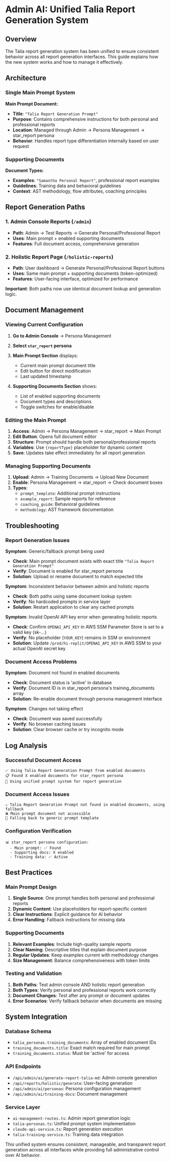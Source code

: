 # Admin AI: Unified Talia Report Generation System

## Overview

The Talia report generation system has been unified to ensure consistent behavior across all report generation interfaces. This guide explains how the new system works and how to manage it effectively.

## Architecture

### Single Main Prompt System

**Main Prompt Document:**
- **Title**: `"Talia Report Generation Prompt"`
- **Purpose**: Contains comprehensive instructions for both personal and professional reports
- **Location**: Managed through Admin → Persona Management → star_report persona
- **Behavior**: Handles report type differentiation internally based on user request

### Supporting Documents

**Document Types:**
- **Examples**: `"Samantha Personal Report"`, professional report examples
- **Guidelines**: Training data and behavioral guidelines
- **Context**: AST methodology, flow attributes, coaching principles

## Report Generation Paths

### 1. Admin Console Reports (`/admin`)
- **Path**: Admin → Test Reports → Generate Personal/Professional Report
- **Uses**: Main prompt + enabled supporting documents
- **Features**: Full document access, comprehensive generation

### 2. Holistic Report Page (`/holistic-reports`)
- **Path**: User dashboard → Generate Personal/Professional Report buttons
- **Uses**: Same main prompt + supporting documents (token-optimized)
- **Features**: User-facing interface, optimized for performance

**Important**: Both paths now use identical document lookup and generation logic.

## Document Management

### Viewing Current Configuration

1. **Go to Admin Console** → Persona Management
2. **Select `star_report` persona**
3. **Main Prompt Section** displays:
   - Current main prompt document title
   - Edit button for direct modification
   - Last updated timestamp

4. **Supporting Documents Section** shows:
   - List of enabled supporting documents
   - Document types and descriptions
   - Toggle switches for enable/disable

### Editing the Main Prompt

1. **Access**: Admin → Persona Management → star_report → Main Prompt
2. **Edit Button**: Opens full document editor
3. **Structure**: Prompt should handle both personal/professional reports
4. **Variables**: Use `{reportType}` placeholder for dynamic content
5. **Save**: Updates take effect immediately for all report generation

### Managing Supporting Documents

1. **Upload**: Admin → Training Documents → Upload New Document
2. **Enable**: Persona Management → star_report → Check document boxes
3. **Types**: 
   - `prompt_template`: Additional prompt instructions
   - `example_report`: Sample reports for reference
   - `coaching_guide`: Behavioral guidelines
   - `methodology`: AST framework documentation

## Troubleshooting

### Report Generation Issues

**Symptom**: Generic/fallback prompt being used
- **Check**: Main prompt document exists with exact title `"Talia Report Generation Prompt"`
- **Verify**: Document is enabled for star_report persona
- **Solution**: Upload or rename document to match expected title

**Symptom**: Inconsistent behavior between admin and holistic reports
- **Check**: Both paths using same document lookup system
- **Verify**: No hardcoded prompts in service layer
- **Solution**: Restart application to clear any cached prompts

**Symptom**: Invalid OpenAI API key error when generating holistic reports
- **Check**: Confirm `OPENAI_API_KEY` in AWS SSM Parameter Store is set to a valid key (sk-...)
- **Verify**: No placeholder (`YOUR_KEY`) remains in SSM or environment
- **Solution**: Update `/prod/hi-replit/OPENAI_API_KEY` in AWS SSM to your actual OpenAI secret key

### Document Access Problems

**Symptom**: Document not found in enabled documents
- **Check**: Document status is 'active' in database
- **Verify**: Document ID is in star_report persona's training_documents array
- **Solution**: Re-enable document through persona management interface

**Symptom**: Changes not taking effect
- **Check**: Document was saved successfully
- **Verify**: No browser caching issues
- **Solution**: Clear browser cache or try incognito mode

## Log Analysis

### Successful Document Access
```
✅ Using Talia Report Generation Prompt from enabled documents
📋 Found X enabled documents for star_report persona
🎯 Using unified prompt system for report generation
```

### Document Access Issues
```
⚠️ Talia Report Generation Prompt not found in enabled documents, using fallback
❌ Main prompt document not accessible
🚨 Falling back to generic prompt template
```

### Configuration Verification
```
📊 star_report persona configuration:
  - Main prompt: ✅ Found
  - Supporting docs: X enabled
  - Training data: ✅ Active
```

## Best Practices

### Main Prompt Design
1. **Single Source**: One prompt handles both personal and professional reports
2. **Dynamic Content**: Use placeholders for report-specific content
3. **Clear Instructions**: Explicit guidance for AI behavior
4. **Error Handling**: Fallback instructions for missing data

### Supporting Documents
1. **Relevant Examples**: Include high-quality sample reports
2. **Clear Naming**: Descriptive titles that explain document purpose
3. **Regular Updates**: Keep examples current with methodology changes
4. **Size Management**: Balance comprehensiveness with token limits

### Testing and Validation
1. **Both Paths**: Test admin console AND holistic report generation
2. **Both Types**: Verify personal and professional reports work correctly
3. **Document Changes**: Test after any prompt or document updates
4. **Error Scenarios**: Verify fallback behavior when documents are missing

## System Integration

### Database Schema
- `talia_personas.training_documents`: Array of enabled document IDs
- `training_documents.title`: Exact match required for main prompt
- `training_documents.status`: Must be 'active' for access

### API Endpoints
- `/api/admin/ai/generate-report-talia-md`: Admin console generation
- `/api/reports/holistic/generate`: User-facing generation
- `/api/admin/ai/personas`: Persona configuration management
- `/api/admin/ai/training-docs`: Document management

### Service Layer
- `ai-management-routes.ts`: Admin report generation logic
- `talia-personas.ts`: Unified prompt system implementation
- `claude-api-service.ts`: Report generation execution
- `talia-training-service.ts`: Training data integration

This unified system ensures consistent, manageable, and transparent report generation across all interfaces while providing full administrative control over AI behavior.
